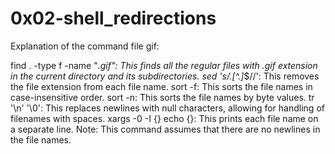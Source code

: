 # 0x02-shell_redirections

Explanation of the command file gif:

find . -type f -name "*.gif": This finds all the regular files with .gif extension in the current directory and its subdirectories.
sed 's/\.[^.]*$//': This removes the file extension from each file name.
sort -f: This sorts the file names in case-insensitive order.
sort -n: This sorts the file names by byte values.
tr '\n' '\0': This replaces newlines with null characters, allowing for handling of filenames with spaces.
xargs -0 -I {} echo {}: This prints each file name on a separate line.
Note: This command assumes that there are no newlines in the file names.
